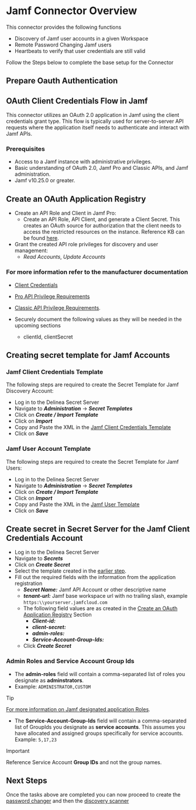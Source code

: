 # Jamf Connector Overview

This connector provides the following functions  

- Discovery of Jamf user accounts in a given Workspace
- Remote Password Changing Jamf users
- Heartbeats to verify that user credentials are still valid

Follow the Steps below to complete the base setup for the Connector

## Prepare Oauth Authentication

## OAuth Client Credentials Flow in Jamf

This connector utilizes an OAuth 2.0 application in Jamf using the client credentials grant type. This flow is typically used for server-to-server API requests where the application itself needs to authenticate and interact with Jamf APIs.
​
### Prerequisites

- Access to a Jamf instance with administrative privileges.
- Basic understanding of OAuth 2.0, Jamf Pro and Classic APIs, and Jamf administration.
- Jamf v10.25.0 or greater.

## Create an OAuth Application Registry
- Create an API Role and Client in Jamf Pro:
  - Create an API Role, API Client, and generate a Client Secret. This creates an OAuth source for authorization that the client needs to access the restricted resources on the instance. Reference KB can be found [here](https://learn.jamf.com/bundle/jamf-pro-documentation-current/page/API_Roles_and_Clients.html). 
- Grant the created API role privileges for discovery and user management:
  - *Read Accounts*, *Update Accounts*

### For more information refer to the manufacturer documentation
  - [Client Credentials](https://developer.jamf.com/jamf-pro/docs/client-credentials)
  - [Pro API Privilege Requirements](https://developer.jamf.com/jamf-pro/docs/privileges-and-deprecations)
  - [Classic API Privilege Requirements](https://developer.jamf.com/jamf-pro/docs/classic-api-minimum-required-privileges-and-endpoint-mapping).

- Securely document the following values as they will be needed in the upcoming sections
  - clientId, clientSecret

## Creating secret template for Jamf Accounts 

### Jamf Client Credentials Template

The following steps are required to create the Secret Template for Jamf Discovery Account:

- Log in to the Delinea Secret Server 
- Navigate to ***Administration*** -> ***Secret Templates***
- Click on ***Create / Import Template***
- Click on ***Import***
- Copy and Paste the XML in the [Jamf Client Credentials Template](./Templates/Jamf%20Client%20Credentials.xml)
- Click on ***Save***

### Jamf User Account Template

The following steps are required to create the Secret Template for Jamf Users:

- Log in to the Delinea Secret Server 
- Navigate to ***Administration*** -> ***Secret Templates***
- Click on ***Create / Import Template***
- Click on ***Import***
- Copy and Paste the XML in the [Jamf User Template](./Templates/Jamf%20User%20Account.xml)
- Click on ***Save***

## Create secret in Secret Server for the Jamf Client Credentials Account
 
- Log in to the Delinea Secret Server 
- Navigate to ***Secrets***
- Click on ***Create Secret***
- Select the template created in the [earlier step](#Jamf-discovery-account-template).
- Fill out the required fields with the information from the application registration
    - ***Secret Name:*** Jamf API Account or other descriptive name
    - ***tenant-url:*** Jamf base workspace url with no trailing slash, example ```https:\\yourserver.jamfcloud.com```
  - The following field values are as created in the [Create an OAuth Application Registry](#create-an-oauth-application-registry) Section
    - ***Client-id:***
    - ***client-secret:***
    - ***admin-roles:***
    - ***Service-Account-Group-Ids:***
  - Click ***Create Secret***

### Admin Roles and Service Account Group Ids
- The **admin-roles** field will contain a comma-separated list of roles you designate as **adminstrators**. 
- Example: ```ADMINISTRATOR,CUSTOM```
> [!TIP]
> [For more information on Jamf designated application Roles](https://learn.jamf.com/bundle/jamf-pro-documentation-current/page/Jamf_Pro_User_Accounts_and_Groups.html).
- The **Service-Account-Group-Ids** field will contain a comma-separated list of GroupIds you designate as **service accounts**. This assumes you have allocated and assigned groups specifically for service accounts. 
  Example: ```5,17,23```
> [!IMPORTANT]
> Reference Service Account **Group IDs** and not the group names.

## Next Steps

Once the tasks above are completed you can now proceed to create the [password changer](./RemotePasswordChanger/readme.md) and then the [discovery scanner](./Discovery/readme.md) 


